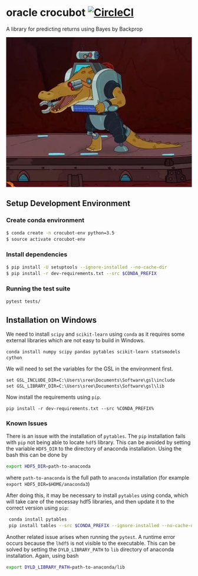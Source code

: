 # oracle crocubot [![CircleCI](https://circleci.com/gh/alpha-i/oracle-crocubot-python.svg?style=svg&circle-token=f6a7198d3b32ae0fb56dfec1daee167a930445eb)](https://circleci.com/gh/alpha-i/oracle-crocubot-python)


A library for predicting returns using Bayes by Backprop


![Crocubot](docs/crocubot.jpg "Crocubot")

## Setup Development Environment

### Create conda environment
```bash
$ conda create -n crocubot-env python=3.5
$ source activate crocubot-env
```

### Install dependencies

```bash
$ pip install -U setuptools --ignore-installed --no-cache-dir
$ pip install -r dev-requirements.txt --src $CONDA_PREFIX
```

### Running the test suite
```bash
pytest tests/
```


## Installation on Windows
We need to install `scipy` and `scikit-learn` using `conda` as it requires some external libraries which are not easy to build in Windows.
```commandline
conda install numpy scipy pandas pytables scikit-learn statsmodels cython
```
We will need to set the variables for the GSL in the environment first. 
```commandline
set GSL_INCLUDE_DIR=C:\Users\sree\Documents\Software\gsl\include
set GSL_LIBRARY_DIR=C:\Users\sree\Documents\Software\gsl\lib
```
Now install the requirements using `pip`.
```commandline
pip install -r dev-requirements.txt --src %CONDA_PREFIX%
```

### Known Issues
There is an issue with the installation of `pytables`. 
The `pip` installation fails with `pip` not being able to locate `hdf5` library. This can be avoided by setting the 
variable `HDF5_DIR` to the directory of anaconda installation. Using the bash this can be done by
```bash
export HDF5_DIR=path-to-anaconda
```
where `path-to-anaconda` is the full path to `anaconda` installation (for example `export HDF5_DIR=$HOME/anaconda3`)

After doing this, it may be necessary to install `pytables` using conda, which will take care of the necessay hdf5 
libraries, and then update it to the correct version using `pip`:
```bash
 conda install pytables
 pip install tables --src $CONDA_PREFIX --ignore-installed --no-cache-dir
```

Another related issue arises when running the `pytest`. A runtime error occurs because the `lhdf5` is not visible to 
the executable. This  can be solved by setting the `DYLD_LIBRARY_PATH` to `lib` directory of anaconda installation.
Again, using bash
```bash
export DYLD_LIBRARY_PATH=path-to-anaconda/lib
```


